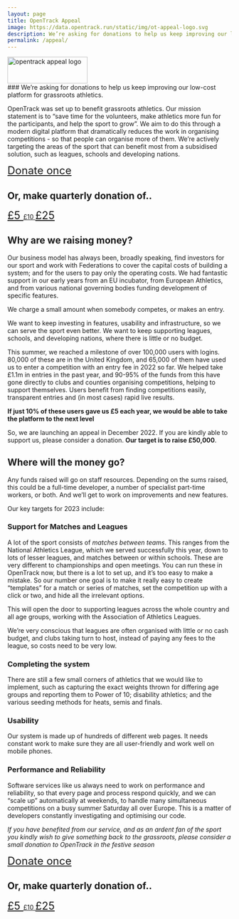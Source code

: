 ```yaml
---
layout: page
title: OpenTrack Appeal
image: https://data.opentrack.run/static/img/ot-appeal-logo.svg
description: We’re asking for donations to help us keep improving our low-cost platform for grassroots athletics
permalink: /appeal/
---
```

<link href="https://fonts.googleapis.com/icon?family=Material+Icons" rel="stylesheet">
<style>
    .btn {
        font-size: 1.5rem;
    }
    .once {
        /* padding: 0.25rem 1rem; */
        /* font-size: 0.675rem; */
    }
    .pq5 {
        /* padding: 0.75rem 1.3rem; */
        /* font-size: 0.875rem; */
    }
    .pq10 {
        /* padding: 1.25rem 1.6rem; */
        /* font-size: 1rem; */
    }
    .pq25 {
        /* padding: 1.75rem 2rem; */
        /* font-size: 1.2rem; */
    }
    .material-icons {
        font-size: 1.3rem !important;
    }
    .ot-appeal-logo-con {
        position: absolute;
        top: 120px;
        right: 150px;
        width: 180px;
        height: 60px;
    }
    .ot-appeal-logo {
        width: 180px;
        height: 60px;
    }
    @media (max-width: 1142px) {
        .ot-appeal-logo-con {
            display: none !important;
        }
    }
    
</style>

<div class="row mb-5 justify-content-center">
    <img class="ot-appeal-logo" width="100%" height="100%" src="https://data.opentrack.run/static/img/ot-appeal-logo.svg" alt="opentrack appeal logo">
</div>
### We’re asking for donations to help us keep improving our low-cost platform for grassroots athletics.



OpenTrack was set up to benefit grassroots athletics.  Our mission statement is to “save time for the volunteers, make athletics more fun for the participants, and help the sport to grow”. We aim to do this through a modern digital platform that dramatically reduces the work in organising competitions - so that people can organise more of them.   We’re actively targeting the areas of the sport that can benefit most from a subsidised solution, such as leagues, schools and developing nations.

<div class="donate-once-container row justify-content-center mt-5 mb-4">
    <a href="https://donate.stripe.com/eVaaIJeNS8OL7044gg" class="once btn btn-outline-primary">
        Donate once
        <!-- <span class="material-icons">favorite</span> -->
    </a>
</div>

<h2>Or, make quarterly donation of..</h2>
<div class="donate-pq-container row justify-content-around mb-5">
    <a href="https://donate.stripe.com/fZe8AB6hm7KH1FK7su" class="pq5 btn btn-outline-primary">
        £5
        <!-- <span class="material-icons">favorite</span> -->
    </a>
    <a class="heart-icon" href="https://donate.stripe.com/6oE5op2165Cz3NSbIL" class="pq10 btn btn-outline-primary">
        £10
        <!-- <span class="material-icons">favorite</span> -->
    </a>
    <a href="https://donate.stripe.com/aEUeYZ0X23urbgk3cg" class="pq25 btn btn-outline-primary">
        £25
        <!-- <span class="material-icons">favorite</span> -->
    </a>
</div>

## Why are we raising money?

Our business model has always been, broadly speaking, find investors for our sport and work with Federations to cover the capital costs of building a system; and for the users to pay only the operating costs.  We had fantastic support in our early years from an EU incubator, from European Athletics, and from various national governing bodies funding development of specific features.  

We charge a small amount when somebody competes, or makes an entry.  

We want to keep investing in features, usability and infrastructure, so we can serve the sport even better.    We want to keep supporting leagues, schools, and developing nations, where there is little or no budget.

This summer, we reached a milestone of over 100,000 users with logins.  80,000 of these are in the United Kingdom, and 65,000 of them have used us to enter a competition with an entry fee in 2022 so far.  We helped take £1.1m in entries in the past year, and 90-95% of the funds from this have gone directly to clubs and counties organising competitions, helping to support themselves.   Users benefit from finding competitions easily, transparent entries and (in most cases) rapid live results.  

**If just 10% of these users gave us £5 each year, we would be able to take the platform to the next level**

So, we are launching an appeal in December 2022.  If you are kindly able to support us, please consider a donation. **Our target is to raise £50,000**.

## Where will the money go?

Any funds raised will go on staff resources.  Depending on the sums raised, this could be a full-time developer, a number of specialist part-time workers, or both.  And we’ll get to work on improvements and new features.

Our key targets for 2023 include:

### Support for Matches and Leagues

A lot of the sport consists of _matches between teams_. This ranges from the National Athletics League, which we served successfully this year, down to lots of lesser leagues, and matches between or within schools.   These are very different to championships and open meetings.
You can run these in OpenTrack now, but there is a lot to set up, and it’s too easy to make a mistake.  So our number one goal is to make it really easy to create “templates” for a match or series of matches, set the competition up with a click or two, and hide all the irrelevant options. 

This will open the door to supporting leagues across the whole country and all age groups, working with the Association of Athletics Leagues.

We’re very conscious that leagues are often organised with little or no cash budget, and clubs taking turn to host, instead of paying any fees to the league, so costs need to be very low.  

### Completing the system

There are still a few small corners of athletics that we would like to implement, such as capturing the exact weights thrown for differing age groups and reporting them to Power of 10; disability athletics; and the various seeding methods for heats, semis and finals.

### Usability

Our system is made up of hundreds of different web pages.  It needs constant work to make sure they are all user-friendly and work well on mobile phones.

### Performance and Reliability

Software services like us always need to work on performance and reliability, so that every page and process respond quickly, and we can “scale up” automatically at weekends, to handle many simultaneous competitions on a busy summer Saturday all over Europe. This is a matter of developers constantly investigating and optimising our code.

*If you have benefited from our service, and as an ardent fan of the sport you kindly wish to give something back to the grassroots, please consider a small donation to OpenTrack in the festive season*


<div class="donate-once-container row justify-content-center mt-5 mb-4">
    <a href="https://donate.stripe.com/eVaaIJeNS8OL7044gg" class="once btn btn-outline-primary">
        Donate once
        <!-- <span class="material-icons">favorite</span> -->
    </a>
</div>

<h2>Or, make quarterly donation of..</h2>
<div class="donate-pq-container row justify-content-around mb-5">
    <a href="https://donate.stripe.com/fZe8AB6hm7KH1FK7su" class="pq5 btn btn-outline-primary">
        £5
        <!-- <span class="material-icons">favorite</span> -->
    </a>
    <a class="heart-icon" href="https://donate.stripe.com/6oE5op2165Cz3NSbIL" class="pq10 btn btn-outline-primary">
        £10
        <!-- <span class="material-icons">favorite</span> -->
    </a>
    <a href="https://donate.stripe.com/aEUeYZ0X23urbgk3cg" class="pq25 btn btn-outline-primary">
        £25
        <!-- <span class="material-icons">favorite</span> -->
    </a>
</div>


